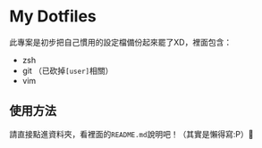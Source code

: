 # My Dotfiles
此專案是初步把自己慣用的設定檔備份起來罷了XD，裡面包含：

* zsh
* git （已砍掉`[user]`相關）
* vim

## 使用方法
請直接點進資料夾，看裡面的`README.md`說明吧！（其實是懶得寫:P）